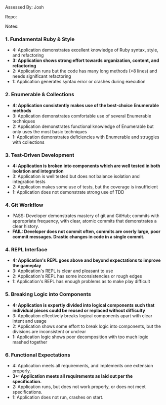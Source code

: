 Assessed By: Josh

Repo:

Notes:


### 1. Fundamental Ruby & Style

* 4:  Application demonstrates excellent knowledge of Ruby syntax, style, and refactoring
* **3:  Application shows strong effort towards organization, content, and refactoring**
* 2:  Application runs but the code has many long methods (>8 lines) and needs significant refactoring
* 1:  Application generates syntax error or crashes during execution

### 2. Enumerable & Collections

* **4: Application consistently makes use of the best-choice Enumerable methods**
* 3: Application demonstrates comfortable use of several Enumerable techniques
* 2: Application demonstrates functional knowledge of Enumerable but only uses the most basic techniques
* 1: Application demonstrates deficiencies with Enumerable and struggles with collections

### 3. Test-Driven Development

* **4: Application is broken into components which are well tested in both isolation and integration**
* 3: Application is well tested but does not balance isolation and integration tests
* 2: Application makes some use of tests, but the coverage is insufficient
* 1: Application does not demonstrate strong use of TDD

### 4. Git Workflow

* PASS:  Developer demonstrates mastery of git and GitHub; commits with appropriate frequency, with clear, atomic commits that demonstrates a clear history.
* **FAIL: Developer does not commit often, commits are overly large, poor commit messages. Drastic changes in code in a single commit.**

### 4. REPL Interface

* **4: Application's REPL goes above and beyond expectations to improve the gameplay**
* 3: Application's REPL is clear and pleasant to use
* 2: Application's REPL has some inconsistencies or rough edges
* 1: Application's REPL has enough problems as to make play difficult

### 5. Breaking Logic into Components

* **4: Application is expertly divided into logical components such that individual pieces could be reused or replaced without difficulty**
* 3: Application effectively breaks logical components apart with clear intent and usage
* 2: Application shows some effort to break logic into components, but the divisions are inconsistent or unclear
* 1: Application logic shows poor decomposition with too much logic mashed together

### 6. Functional Expectations

* 4: Application meets all requirements, and implements one extension properly.
* **3+: Application meets all requirements as laid out per the specification.**
* 2: Application runs, but does not work properly, or does not meet specifications.
* 1: Application does not run, crashes on start.
